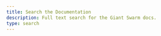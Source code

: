 ```yaml
---
title: Search the Documentation
description: Full text search for the Giant Swarm docs.
type: search
---
```

